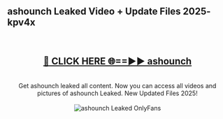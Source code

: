 <h2>ashounch Leaked Video + Update Files 2025- kpv4x</h2>
<br>
<div align="center">
<h2><a href="https://libra.edu.pl?ashounch" rel="nofollow">🔴 CLICK HERE 🌐==►► ashounch</a></h2>
<br>
Get ashounch leaked all content. Now you can access all videos and pictures of ashounch Leaked. New Updated Files 2025!
<br>
<br>
<a href="https://libra.edu.pl?ashounch" rel="nofollow" data-target="animated-image.originalLink"><img src="https://i.ibb.co.com/WyWwxjT/player-gif2.gif" alt="ashounch Leaked OnlyFans" style="max-width: 100%; display: inline-block;" data-target="animated-image.originalImage"></a>
</div>
<br>